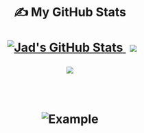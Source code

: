 
<br>

<h1 align="center">

&#x270d; My GitHub Stats

<div align="center">

<a   href="https://github.com/jadaboawwad/jadaboawwad">
  <img  style="margin-left:10px; margin-top:10px;" src="https://github-readme-stats.vercel.app/api?username=jadaboawwad&show_icons=true&theme=github_dark" alt="Jad's GitHub Stats" />
</a>

<a href="https://github.com/jadaboawwad/jadaboawwad">
  <img style="margin-left:10px; margin-top:10px;"  src="https://github-readme-stats.vercel.app/api/wakatime?username=jadaboawwad&theme=github_dark" />
</a>


![](https://komarev.com/ghpvc/?username=jadaboawwad&color=red&style=flat-square&label=PROFILE+VIEWS)

</div>

<br/>

![Example](https://raw.githubusercontent.com/matfantinel/matfantinel/master/waves.svg)
